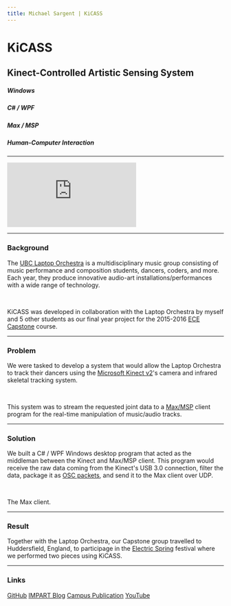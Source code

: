 ```yaml
---
title: Michael Sargent | KiCASS
---
```


# KiCASS

## Kinect-Controlled Artistic Sensing System

##### Windows

##### C# / WPF

##### Max / MSP

##### Human-Computer Interaction

<hr>

<iframe src="https://www.youtube.com/embed/1gVW2csSEds" frameborder="0" allowfullscreen ></iframe>

<br> 

<hr>

### Background

The [UBC Laptop Orchestra][laptop] is a multidisciplinary music group consisting of
music performance and composition students, dancers, coders, and more. 
Each year, they produce innovative audio-art installations/performances
with a wide range of technology.

<br>

KiCASS was developed in collaboration with the Laptop Orchestra by myself and
5 other students as our final year project for the 2015-2016 [ECE Capstone][capstone]
course.

<hr>

### Problem

We were tasked to develop a system that would allow the Laptop Orchestra to
track their dancers using the [Microsoft Kinect v2][kinect]'s camera and infrared
skeletal tracking system.

<br>

This system was to stream the requested joint data to a [Max/MSP][max] client program for
the real-time manipulation of music/audio tracks.

<hr>

### Solution

We built a C#&nbsp;/&nbsp;WPF Windows desktop program that acted as the middleman between the
Kinect and Max/MSP client. This program would receive the raw data coming from the
Kinect's USB 3.0 connection, filter the data, package it as [OSC packets][osc], and send it
to the Max client over UDP.

<br>

The Max client. 

<hr>

### Result

Together with the Laptop Orchestra, our Capstone group travelled to Huddersfield, England, to
participage in the [Electric Spring][electric] festival where we performed two pieces using KiCASS. 

<hr>

### Links

[GitHub][github] [IMPART Blog][impart] [Campus Publication][news] [YouTube][youtube]

[laptop]: <http://music.ubc.ca/student-ensembles/laptop-orchestra/>
[capstone]: <https://www.ece.ubc.ca/courses/capstones>
[kinect]: <https://developer.microsoft.com/en-us/windows/kinect>
[max]: <https://cycling74.com/products/max/>
[osc]: <https://en.wikipedia.org/wiki/Open_Sound_Control>
[electric]: <http://www.electricspring.co.uk/index.html>
[github]: <https://github.com/nbzzzz/kicass>
[impart]: <https://ubcimpart.wordpress.com>
[youtube]: <https://www.youtube.com/channel/UCd5zkwu5AqcUnwof-PyhRnA>
[news]: <http://ubyssey.ca/culture/laptop-make-music-too-294/>
